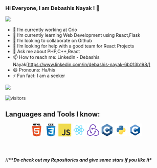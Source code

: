 ### Hi Everyone, I am Debashis Nayak ! 👋

![](https://activity-graph.herokuapp.com/graph?username=deb2000-sudo&theme=react-dark&hide_border=true&area=true)

- 🔭 I’m currently working at Crio
- 🌱 I’m currently learning Web Development using React,Flask
- 👯 I’m looking to collaborate on Github
- 🤔 I’m looking for help with a good team for React Projects
- 💬 Ask me about PHP,C++,React
- 📫 How to reach me: Linkedln - Debashis Nayak[https://www.linkedin.com/in/debashis-nayak-6b013b198/]
- 😄 Pronouns: Ha/his
- ⚡ Fun fact: I am a seeker

<img src="https://github-readme-stats.vercel.app/api?username=deb2000-sudo&&show_icons=true&title_color=ffffff&icon_color=bb2acf&text_color=daf7dc&bg_color=151515">




![visitors](https://visitor-badge.glitch.me/badge?page_id=debashis2000-sudo.visitor-badge)

## Languages and Tools I know:

<p align="center">
<code><img height="40" src="https://raw.githubusercontent.com/github/explore/80688e429a7d4ef2fca1e82350fe8e3517d3494d/topics/html/html.png"></code>
<code><img height="40" src="https://raw.githubusercontent.com/github/explore/80688e429a7d4ef2fca1e82350fe8e3517d3494d/topics/css/css.png"></code>
<code><img height="40" src="https://raw.githubusercontent.com/github/explore/80688e429a7d4ef2fca1e82350fe8e3517d3494d/topics/javascript/javascript.png"></code>
<code><img height="40" src="https://raw.githubusercontent.com/github/explore/80688e429a7d4ef2fca1e82350fe8e3517d3494d/topics/react/react.png"></code>
<code><img height="40" src="https://raw.githubusercontent.com/github/explore/80688e429a7d4ef2fca1e82350fe8e3517d3494d/topics/redux/redux.png"></code>
<!--<code><img height="40" src="https://raw.githubusercontent.com/github/explore/80688e429a7d4ef2fca1e82350fe8e3517d3494d/topics/nodejs/nodejs.png"></code>-->
 <code><img height="40" src="https://raw.githubusercontent.com/github/explore/80688e429a7d4ef2fca1e82350fe8e3517d3494d/topics/cpp/cpp.png"></code>
 <code><img height="40" src="https://raw.githubusercontent.com/github/explore/80688e429a7d4ef2fca1e82350fe8e3517d3494d/topics/python/python.png"></code>
<code><img height="40" src="https://raw.githubusercontent.com/github/explore/80688e429a7d4ef2fca1e82350fe8e3517d3494d/topics/c/c.png"></code>
</p>
</br>
</br>

//<b>**_Do check out my Repositories and give some stars if you like it_*</b>
